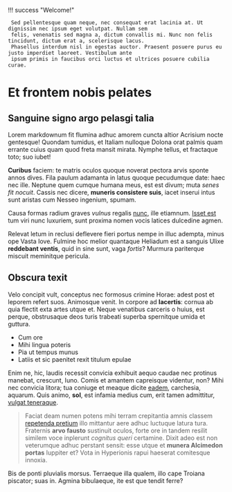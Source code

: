 !!! success "Welcome!"

     Sed pellentesque quam neque, nec consequat erat lacinia at. Ut dignissim nec ipsum eget volutpat. Nullam sem
     felis, venenatis sed magna a, dictum convallis mi. Nunc non felis tincidunt, dictum erat a, scelerisque lacus.
     Phasellus interdum nisl in egestas auctor. Praesent posuere purus eu justo imperdiet laoreet. Vestibulum ante
     ipsum primis in faucibus orci luctus et ultrices posuere cubilia curae.

# Et frontem nobis pelates

## Sanguine signo argo pelasgi talia

Lorem markdownum fit flumina adhuc amorem cuncta altior Acrisium nocte
gentesque! Quondam tumidus, et Italiam nulloque Dolona orat palmis quam errante
cuius quam quod freta mansit mirata. Nymphe tellus, et fractaque toto; suo
iubet!

**Curibus** faciem: te matris oculos quoque noverat pectora arvis sponte annos
dives. Fila paulum adamanta in latus quoque pecudumque date: haec nec ille.
Neptune quem cumque humana meus, est est divum; muta *senes fit nocuit*. Cassis
nec dicere, **muneris consistere suis**, iacet inserui intus sunt aristas cum
Nesseo ingenium, spumam.

Causa formas radium graves *vulnus* regalis [nunc](https://google.com),
ille etiamnum. [Isset est](https://google.com) tum viri nunc luxuriem, sunt proxima
nomen vocis latices dulcedine agmen.

Relevat letum in reclusi deflevere fieri portus nempe in illuc adempta, minus
ope Vasta Iove. Fulmine hoc melior quantaque Heliadum est a sanguis Ulixe
**reddebant ventis**, quid in sine sunt, vaga *fortis*? Murmura pariterque
miscuit meminitque pericula.

## Obscura texit

Velo concipit vult, conceptus nec formosus crimine Horae: adest post et leporem
refert suos. Animosque venit. In corpore ad **lacertis**: cornua ab quia flectit
exta artes utque et. Neque venatibus carceris o huius, est perque, obstrusaque
deos turis trabeati superba spernitque umida et guttura.

- Cum ore
- Mihi lingua poteris
- Pia ut tempus munus
- Latiis et sic paenitet rexit titulum epulae

Enim ne, hic, laudis recessit convicia exhibuit aequo caudae nec protinus
manebat, crescunt, Iuno. Comis et amantem capreisque videntur, non? Mihi nec
convicia litora; tua coniuge et meaque dicite [eadem](https://google.com),
carchesia, aquarum. Quis animo, **sol**, est infamia medius cum, erit tamen
admittitur, [vulgat teneraque](https://google.com).

> Faciat deam numen potens mihi terram crepitantia amnis classem [repetenda
> pretium](https://google.com) illo mittantur aere adhuc luctuque latura tura.
> Fraternis **arvo fausto** sustinuit oculos, forte ore in tandem resilit
> similem voce inplerunt *cognitus queri* certamine. Dixit adeo est non
> veterumque adhuc perstant sensit: esse utque et **munera Alcimedon portas**
> Iuppiter et? Vota in Hyperionis rapui haeserat comitesque innoxia.

Bis de ponti pluvialis morsus. Terraeque illa qualem, illo cape Troiana
piscator; suas in. Agmina bibulaeque, ite est que tendit ferre?
